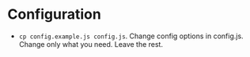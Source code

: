 # Configuration
* `cp config.example.js config.js`. Change config options in config.js. Change only what you need. Leave the rest.